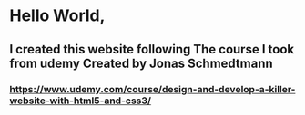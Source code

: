 # Hello World,
## I created this website following The course I took from udemy Created by Jonas Schmedtmann
### https://www.udemy.com/course/design-and-develop-a-killer-website-with-html5-and-css3/
